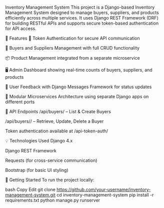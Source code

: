 Inventory Management System
This project is a Django-based Inventory Management System designed to manage buyers, suppliers, and products efficiently across multiple services. It uses Django REST Framework (DRF) for building RESTful APIs and supports secure token-based authentication for API access.

🔧 Features
🔐 Token Authentication for secure API communication

👤 Buyers and Suppliers Management with full CRUD functionality

📦 Product Management integrated from a separate microservice

🖥️ Admin Dashboard showing real-time counts of buyers, suppliers, and products

💬 User Feedback with Django Messages Framework for status updates

🔄 Modular Microservices Architecture using separate Django apps on different ports

📡 API Endpoints
/api/buyers/ – List & Create Buyers

/api/buyers/<id>/ – Retrieve, Update, Delete a Buyer

Token authentication available at /api-token-auth/

💡 Technologies Used
Django 4.x

Django REST Framework

Requests (for cross-service communication)

Bootstrap (for basic UI styling)

🚀 Getting Started
To run the project locally:

bash
Copy
Edit
git clone https://github.com/your-username/inventory-management-system.git
cd inventory-management-system
pip install -r requirements.txt
python manage.py runserver
